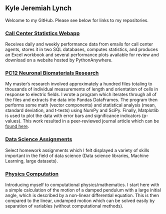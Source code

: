 ## Kyle Jeremiah Lynch

Welcome to my GitHub. Please see below for links to my repositories.

### [Call Center Statistics Webapp](https://kylejlynch.github.io/UMRF/)
Receives daily and weekly performance data from emails for call center agents, stores it in two SQL databases, computes statistics, and produces an Excel workbook and several performance plots available for review and download on a website hosted by PythonAnywhere.

### [PC12 Neuronal Biomaterials Research](https://kylejlynch.github.io/PC12/)
My master’s research involved approximately a hundred files totaling to thousands of individual measurements of length and orientation of cells in response to electric fields. I wrote a program which iterates through all of the files and extracts the data into Pandas DataFrames. The program then performs some math (vector components) and statistical analysis (mean, standard deviation, and t-tests) using NumPy and SciPy. Finally, Matplotlib is used to plot the data with error bars and significance indicators (p-values). This work resulted in a peer-reviewed journal article which can be [found here](http://www.mdpi.com/2079-4983/9/2/30/htm).

### [Data Science Assignments](https://kylejlynch.github.io/Assignments/)
Select homework assignments which I felt displayed a variety of skills important in the field of data science (Data science libraries, Machine Learning, large datasets).

### [Physics Computation](https://nbviewer.jupyter.org/github/kylejlynch/Physics/blob/master/Motion%20of%20a%20Pendulum.ipynb)  
Introducing myself to computational physics/mathematics. I start here with a simple calculation of the motion of a damped pendulum with a large initial angle, which is described by a non-linear differential equation. This is then compared to the linear, undamped motion which can be solved easily by separation of variables (without computational methods).
